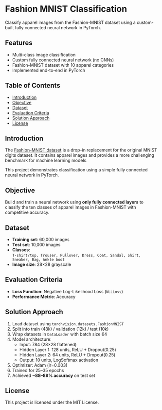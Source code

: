 # Fashion MNIST Classification
Classify apparel images from the Fashion-MNIST dataset using a custom-built fully connected neural network in PyTorch.

## Features
-  Multi-class image classification  
-  Custom fully connected neural network (no CNNs)  
-  Fashion-MNIST dataset with 10 apparel categories  
-  Implemented end-to-end in PyTorch  

## Table of Contents
- [Introduction](#introduction) 
- [Objective](#objective)
- [Dataset](#dataset)
- [Evaluation Criteria](#evaluation-criteria)
- [Solution Approach](#solution-approach)
- [License](#license)

## Introduction
The [Fashion-MNIST dataset](https://github.com/zalandoresearch/fashion-mnist) is a drop-in replacement for the original MNIST digits dataset. It contains apparel images and provides a more challenging benchmark for machine learning models.  

This project demonstrates classification using a simple fully connected neural network in PyTorch.

## Objective
Build and train a neural network using **only fully connected layers** to classify the ten classes of apparel images in Fashion-MNIST with competitive accuracy.

## Dataset
- **Training set**: 60,000 images  
- **Test set**: 10,000 images  
- **Classes**:  
  `T-shirt/top, Trouser, Pullover, Dress, Coat, Sandal, Shirt, Sneaker, Bag, Ankle boot`  
- **Image size**: 28×28 grayscale  

## Evaluation Criteria
- **Loss Function**: Negative Log-Likelihood Loss (`NLLLoss`)  
- **Performance Metric**: Accuracy  

## Solution Approach
1. Load dataset using `torchvision.datasets.FashionMNIST`  
2. Split into train (48k) / validation (12k) / test (10k)  
3. Wrap datasets in `DataLoader` with batch size 64  
4. Model architecture:  
   - Input: 784 (28×28 flattened)  
   - Hidden Layer 1: 128 units, ReLU + Dropout(0.25)  
   - Hidden Layer 2: 64 units, ReLU + Dropout(0.25)  
   - Output: 10 units, LogSoftmax activation  
5. Optimizer: Adam (lr=0.003)  
6. Trained for 25–35 epochs  
7. Achieved **~88–89% accuracy** on test set

## License
This project is licensed under the MIT License.
